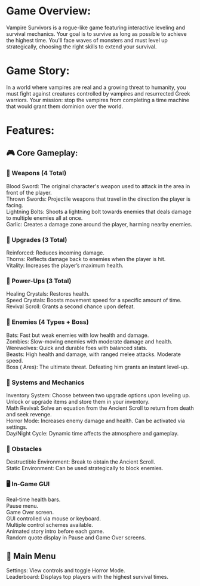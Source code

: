 # Game Overview:
Vampire Survivors is a rogue-like game featuring interactive leveling and survival mechanics. Your goal is to survive as long as possible to achieve the highest time. You'll face waves of monsters and must level up strategically, choosing the right skills to extend your survival.

# Game Story:
In a world where vampires are real and a growing threat to humanity, you must fight against creatures controlled by vampires and resurrected Greek warriors. Your mission: stop the vampires from completing a time machine that would grant them dominion over the world.

# Features:
## 🎮 Core Gameplay:
### 🔫 Weapons (4 Total)
Blood Sword: The original character's weapon used to attack in the area in front of the player.  
Thrown Swords: Projectile weapons that travel in the direction the player is facing.  
Lightning Bolts: Shoots a lightning bolt towards enemies that deals damage to multiple enemies all at once.  
Garlic: Creates a damage zone around the player, harming nearby enemies.

### 🔧 Upgrades (3 Total)
Reinforced: Reduces incoming damage.  
Thorns: Reflects damage back to enemies when the player is hit.  
Vitality: Increases the player’s maximum health.  

### 💎 Power-Ups (3 Total)
Healing Crystals: Restores health.  
Speed Crystals: Boosts movement speed for a specific amount of time.  
Revival Scroll: Grants a second chance upon defeat.  

### 👹 Enemies (4 Types + Boss)
Bats: Fast but weak enemies with low health and damage.  
Zombies: Slow-moving enemies with moderate damage and health.  
Werewolves: Quick and durable foes with balanced stats.  
Beasts: High health and damage, with ranged melee attacks. Moderate speed.  
Boss ( Ares): The ultimate threat. Defeating him grants an instant level-up.  

### 🧰 Systems and Mechanics
Inventory System: Choose between two upgrade options upon leveling up. Unlock or upgrade items and store them in your inventory.  
Math Revival: Solve an equation from the Ancient Scroll to return from death and seek revenge.  
Horror Mode: Increases enemy damage and health. Can be activated via settings.  
Day/Night Cycle: Dynamic time affects the atmosphere and gameplay.  

### 🧱 Obstacles
Destructible Environment: Break to obtain the Ancient Scroll.  
Static Environment: Can be used strategically to block enemies.  

### 🖥 In-Game GUI
Real-time health bars.  
Pause menu.  
Game Over screen.  
GUI controlled via mouse or keyboard.  
Multiple control schemes available.  
Animated story intro before each game.  
Random quote display in Pause and Game Over screens.  

## 📱 Main Menu
Settings: View controls and toggle Horror Mode.  
Leaderboard: Displays top players with the highest survival times.  
